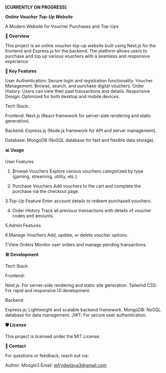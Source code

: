 **[CURRENTLY ON PROGRESS]**

_**Online Voucher Top-Up Website**_

A Modern Website for Voucher Purchases and Top-Ups


**📖 Overview**

This project is an online voucher top-up website built using Next.js for the frontend and Express.js for the backend. The platform allows users to purchase and top up various vouchers with a seamless and responsive experience.



**🌟 Key Features**

User Authentication: Secure login and registration functionality.
Voucher Management: Browse, search, and purchase digital vouchers.
Order History: Users can view their past transactions and details.
Responsive Design: Optimized for both desktop and mobile devices.


Tech Stack:

Frontend: Next.js (React framework for server-side rendering and static generation).

Backend: Express.js (Node.js framework for API and server management).

Database: MongoDB (NoSQL database for fast and flexible data storage).


**📊 Usage**

User Features
1. Browse Vouchers
Explore various vouchers categorized by type (gaming, streaming, utility, etc.).

2. Purchase Vouchers
Add vouchers to the cart and complete the purchase via the checkout page.

3.Top-Up Feature
Enter account details to redeem purchased vouchers.

4. Order History
Track all previous transactions with details of voucher codes and amounts.

5.Admin Features

6.Manage Vouchers
Add, update, or delete voucher options.

7.View Orders
Monitor user orders and manage pending transactions.


**🛠️ Development**

Tech Stack

Frontend:

Next.js: For server-side rendering and static site generation.
Tailwind CSS: For rapid and responsive UI development.

Backend:

Express.js: Lightweight and scalable backend framework.
MongoDB: NoSQL database for data management.
JWT: For secure user authentication.

**🛡️ License**

This project is licensed under the MIT License.

**📧 Contact**

For questions or feedback, reach out via:

Author: Moogie3
Email: jefrydwijaya3@gmail.com
